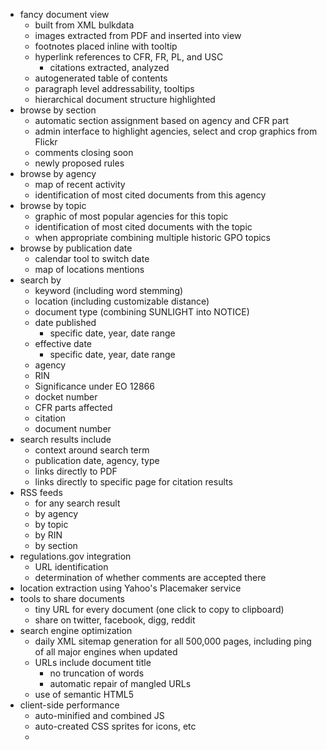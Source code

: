 * fancy document view
    * built from XML bulkdata
    * images extracted from PDF and inserted into view
    * footnotes placed inline with tooltip
    * hyperlink references to CFR, FR, PL, and USC
        * citations extracted, analyzed
    * autogenerated table of contents
    * paragraph level addressability, tooltips
    * hierarchical document structure highlighted
* browse by section
    * automatic section assignment based on agency and CFR part
    * admin interface to highlight agencies, select and crop graphics from Flickr
    * comments closing soon
    * newly proposed rules
* browse by agency
    * map of recent activity
    * identification of most cited documents from this agency
* browse by topic
    * graphic of most popular agencies for this topic
    * identification of most cited documents with the topic
    * when appropriate combining multiple historic GPO topics
* browse by publication date
    * calendar tool to switch date
    * map of locations mentions
* search by
    * keyword (including word stemming)
    * location (including customizable distance)
    * document type (combining SUNLIGHT into NOTICE)
    * date published
      * specific date, year, date range
    * effective date
      * specific date, year, date range
    * agency
    * RIN
    * Significance under EO 12866
    * docket number
    * CFR parts affected
    * citation
    * document number
* search results include
    * context around search term
    * publication date, agency, type
    * links directly to PDF
    * links directly to specific page for citation results
* RSS feeds
    * for any search result
    * by agency
    * by topic
    * by RIN
    * by section
* regulations.gov integration
    * URL identification
    * determination of whether comments are accepted there
* location extraction using Yahoo's Placemaker service
* tools to share documents
    * tiny URL for every document (one click to copy to clipboard)
    * share on twitter, facebook, digg, reddit
* search engine optimization
    * daily XML sitemap generation for all 500,000 pages, including ping of all major engines when updated
    * URLs include document title
        * no truncation of words
        * automatic repair of mangled URLs
    * use of semantic HTML5
* client-side performance
    * auto-minified and combined JS
    * auto-created CSS sprites for icons, etc
    * 
